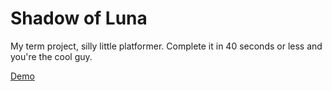 # Shadow of Luna

My term project, silly little platformer. Complete it in 40 seconds or less and you're the cool guy.

[Demo](https://alextewpin.github.io/shadow/)